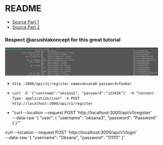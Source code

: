 # README

 - [Source Part 1](https://www.microverse.org/blog/test-driven-development-of-restful-json-api-with-rails)
 - [Source Part 2](https://www.microverse.org/blog/build-a-restful-api-authentication-with-jwt)

 ### Respect @acushlakoncept for this great tutorial

![Routes](./Routes.png)

  - `http :3000/api/v1/register name=oksana0 password=foobar`
  - `curl -d '{"username":"oksana1", "password":"123456"}' -H "Content-Type: application/json" -X POST http://localhost:3000/api/v1/register`

 - "curl --location --request POST 'http://localhost:3000/api/v1/register' \
--data-raw '{
    "user": {
  "username": "oksana3",
  "password": "Password"
 }
}'"

curl --location --request POST 'http://localhost:3000/api/v1/login' \
--data-raw '{
   "username": "Oksana",
   "password": "111111"
}'